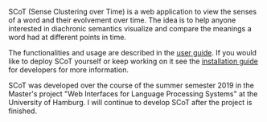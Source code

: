 SCoT (Sense Clustering over Time) is a web application to view the senses of a word and their evolvement over time. The idea is to help anyone interested in diachronic semantics visualize and compare the meanings a word had at different points in time.

The functionalities and usage are described in the [user guide](userGuide.md). If you would like to deploy SCoT yourself or keep working on it see the [installation guide](installationGuide.md) for developers for more information.

SCoT was developed over the course of the summer semester 2019 in the Master's project "Web Interfaces for Language Processing Systems" at the University of Hamburg.
I will continue to develop SCoT after the project is finished.
